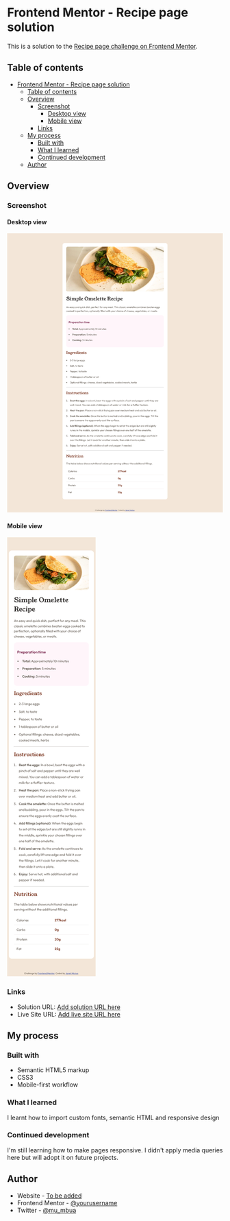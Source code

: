 # Frontend Mentor - Recipe page solution

This is a solution to the [Recipe page challenge on Frontend Mentor](https://www.frontendmentor.io/challenges/recipe-page-KiTsR8QQKm).

## Table of contents

- [Frontend Mentor - Recipe page solution](#frontend-mentor---recipe-page-solution)
  - [Table of contents](#table-of-contents)
  - [Overview](#overview)
    - [Screenshot](#screenshot)
      - [Desktop view](#desktop-view)
      - [Mobile view](#mobile-view)
    - [Links](#links)
  - [My process](#my-process)
    - [Built with](#built-with)
    - [What I learned](#what-i-learned)
    - [Continued development](#continued-development)
  - [Author](#author)

## Overview

### Screenshot

#### Desktop view

![Desktop view](./assets/images/recipe-page-finalpng)

#### Mobile view

![Mobile view](./assets/images/recipe-page-mobile.png)

### Links

- Solution URL: [Add solution URL here](https://your-solution-url.com)
- Live Site URL: [Add live site URL here](https://your-live-site-url.com)

## My process

### Built with

- Semantic HTML5 markup
- CSS3
- Mobile-first workflow

### What I learned

I learnt how to import custom fonts, semantic HTML and responsive design

### Continued development

I'm still learning how to make pages responsive. I didn't apply media queries here but will adopt it on future projects.

## Author

- Website - [To be added](#)
- Frontend Mentor - [@yourusername](https://www.frontendmentor.io/profile/yourusername)
- Twitter - [@mu_mbua](https://x.com/mu_mbua_)
